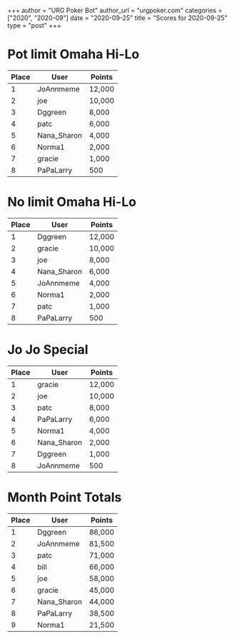 +++
author = "URG Poker Bot"
author_url = "urgpoker.com"
categories = ["2020", "2020-09"]
date = "2020-09-25"
title = "Scores for 2020-09-25"
type = "post"
+++
# Pot limit Omaha Hi-Lo

| Place | User | Points |
|-------|------|--------|
| 1 | JoAnnmeme | 12,000 |
| 2 | joe | 10,000 |
| 3 | Dggreen | 8,000 |
| 4 | patc | 6,000 |
| 5 | Nana_Sharon | 4,000 |
| 6 | Norma1 | 2,000 |
| 7 | gracie | 1,000 |
| 8 | PaPaLarry | 500 |

# No limit Omaha Hi-Lo

| Place | User | Points |
|-------|------|--------|
| 1 | Dggreen | 12,000 |
| 2 | gracie | 10,000 |
| 3 | joe | 8,000 |
| 4 | Nana_Sharon | 6,000 |
| 5 | JoAnnmeme | 4,000 |
| 6 | Norma1 | 2,000 |
| 7 | patc | 1,000 |
| 8 | PaPaLarry | 500 |

# Jo Jo Special

| Place | User | Points |
|-------|------|--------|
| 1 | gracie | 12,000 |
| 2 | joe | 10,000 |
| 3 | patc | 8,000 |
| 4 | PaPaLarry | 6,000 |
| 5 | Norma1 | 4,000 |
| 6 | Nana_Sharon | 2,000 |
| 7 | Dggreen | 1,000 |
| 8 | JoAnnmeme | 500 |

# Month Point Totals

| Place | User | Points |
|-------|------|--------|
| 1 | Dggreen | 86,000 |
| 2 | JoAnnmeme | 81,500 |
| 3 | patc | 71,000 |
| 4 | bill | 66,000 |
| 5 | joe | 58,000 |
| 6 | gracie | 45,000 |
| 7 | Nana_Sharon | 44,000 |
| 8 | PaPaLarry | 38,500 |
| 9 | Norma1 | 21,500 |
